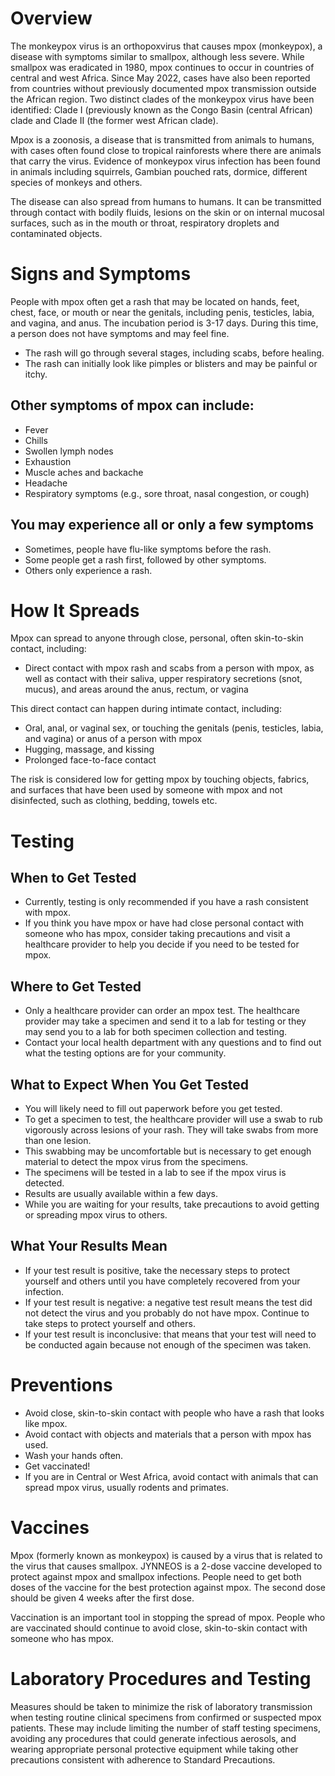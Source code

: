 # Overview

The monkeypox virus is an orthopoxvirus that causes mpox (monkeypox), a disease with symptoms similar to smallpox, although less severe. While smallpox was eradicated in 1980, mpox continues to occur in countries of central and west Africa. Since May 2022, cases have also been reported from countries without previously documented mpox transmission outside the African region. Two distinct clades of the monkeypox virus have been identified: Clade I (previously known as the Congo Basin (central African) clade and Clade II (the former west African clade).

Mpox is a zoonosis, a disease that is transmitted from animals to humans, with cases often found close to tropical rainforests where there are animals that carry the virus. Evidence of monkeypox virus infection has been found in animals including squirrels, Gambian pouched rats, dormice, different species of monkeys and others. 

The disease can also spread from humans to humans. It can be transmitted through contact with bodily fluids, lesions on the skin or on internal mucosal surfaces, such as in the mouth or throat, respiratory droplets and contaminated objects. 

# Signs and Symptoms

People with mpox often get a rash that may be located on hands, feet, chest, face, or mouth or near the genitals, including penis, testicles, labia, and vagina, and anus.  The incubation period is 3-17 days. During this time, a person does not have symptoms and may feel fine.

* The rash will go through several stages, including scabs, before healing.
* The rash can initially look like pimples or blisters and may be painful or itchy.

## Other symptoms of mpox can include:

* Fever
* Chills
* Swollen lymph nodes
* Exhaustion
* Muscle aches and backache
* Headache
* Respiratory symptoms (e.g., sore throat, nasal congestion, or cough)

## You may experience all or only a few symptoms

* Sometimes, people have flu-like symptoms before the rash.
* Some people get a rash first, followed by other symptoms.
* Others only experience a rash.

# How It Spreads

Mpox can spread to anyone through close, personal, often skin-to-skin contact, including:

* Direct contact with mpox rash and scabs from a person with mpox, as well as contact with their saliva, upper respiratory secretions (snot, mucus), and areas around the anus, rectum, or vagina

This direct contact can happen during intimate contact, including:

* Oral, anal, or vaginal sex, or touching the genitals (penis, testicles, labia, and vagina) or anus of a person with mpox
* Hugging, massage, and kissing
* Prolonged face-to-face contact

The risk is considered low for getting mpox by touching objects, fabrics, and surfaces that have been used by someone with mpox and not disinfected, such as clothing, bedding, towels etc.


# Testing

## When to Get Tested
* Currently, testing is only recommended if you have a rash consistent with mpox.
* If you think you have mpox or have had close personal contact with someone who has mpox, consider taking precautions and visit a healthcare provider to help you decide if you need to be tested for mpox.

## Where to Get Tested
* Only a healthcare provider can order an mpox test. The healthcare provider may take a specimen and send it to a lab for testing or they may send you to a lab for both specimen collection and testing.
* Contact your local health department with any questions and to find out what the testing options are for your community.

## What to Expect When You Get Tested
* You will likely need to fill out paperwork before you get tested.
* To get a specimen to test, the healthcare provider will use a swab to rub vigorously across lesions of your rash. They will take swabs from more than one lesion.
* This swabbing may be uncomfortable but is necessary to get enough material to detect the mpox virus from the specimens.
* The specimens will be tested in a lab to see if the mpox virus is detected.
* Results are usually available within a few days.
* While you are waiting for your results, take precautions to avoid getting or spreading mpox virus to others.

## What Your Results Mean
* If your test result is positive, take the necessary steps to protect yourself and others until you have completely recovered from your infection.
* If your test result is negative: a negative test result means the test did not detect the virus and you probably do not have mpox. Continue to take steps to protect yourself and others.
* If your test result is inconclusive: that means that your test will need to be conducted again because not enough of the specimen was taken.

# Preventions
* Avoid close, skin-to-skin contact with people who have a rash that looks like mpox.
* Avoid contact with objects and materials that a person with mpox has used.
* Wash your hands often.   
* Get vaccinated!
* If you are in Central or West Africa, avoid contact with animals that can spread mpox virus, usually rodents and primates.

# Vaccines
Mpox (formerly known as monkeypox) is caused by a virus that is related to the virus that causes smallpox. JYNNEOS is a 2-dose vaccine developed to protect against mpox and smallpox infections. People need to get both doses of the vaccine for the best protection against mpox. The second dose should be given 4 weeks after the first dose.

Vaccination is an important tool in stopping the spread of mpox. People who are vaccinated should continue to avoid close, skin-to-skin contact with someone who has mpox.

# Laboratory Procedures and Testing
Measures should be taken to minimize the risk of laboratory transmission when testing routine clinical specimens from confirmed or suspected mpox patients. These may include limiting the number of staff testing specimens, avoiding any procedures that could generate infectious aerosols, and wearing appropriate personal protective equipment while taking other precautions consistent with adherence to Standard Precautions.
